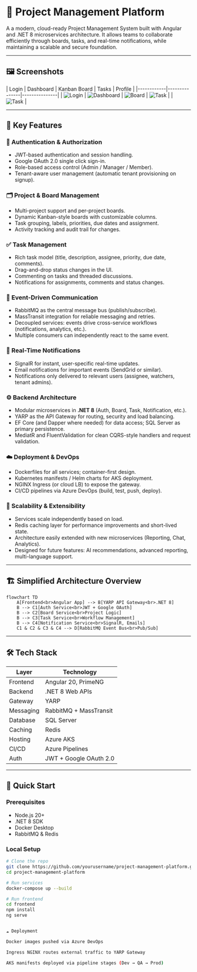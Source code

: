 # 🧩 Project Management Platform

A a modern, cloud-ready Project Management System built with Angular and .NET 8 microservices architecture.
It allows teams to collaborate efficiently through boards, tasks, and real-time notifications, while maintaining a scalable and secure foundation.

---

## 🖼️ Screenshots
| Login | Dashboard | Kanban Board | Tasks | Profile |
|------------|---------------|---------------|
| ![Login](Docs/Images/login.png) | ![Dashboard](Docs/Images/projects.png) | ![Board](Docs/Images/board.png) | ![Task](Docs/Images/tasks.png) | | ![Task](Docs/Images/profile.png) |

---

## 🚀 Key Features

### 🔐 Authentication & Authorization
- JWT-based authentication and session handling.  
- Google OAuth 2.0 single click sign-in.  
- Role-based access control (Admin / Manager / Member).  
- Tenant-aware user management (automatic tenant provisioning on signup).

### 🗂 Project & Board Management
- Multi-project support and per-project boards.  
- Dynamic Kanban-style boards with customizable columns.  
- Task grouping, labels, priorities, due dates and assignment.  
- Activity tracking and audit trail for changes.

### ✅ Task Management
- Rich task model (title, description, assignee, priority, due date, comments).  
- Drag-and-drop status changes in the UI.  
- Commenting on tasks and threaded discussions.  
- Notifications for assignments, comments and status changes.

### 📡 Event-Driven Communication
- RabbitMQ as the central message bus (publish/subscribe).  
- MassTransit integration for reliable messaging and retries.  
- Decoupled services: events drive cross-service workflows (notifications, analytics, etc.).  
- Multiple consumers can independently react to the same event.

### 🔔 Real-Time Notifications
- SignalR for instant, user-specific real-time updates.  
- Email notifications for important events (SendGrid or similar).  
- Notifications only delivered to relevant users (assignee, watchers, tenant admins).

### ⚙️ Backend Architecture
- Modular microservices in **.NET 8** (Auth, Board, Task, Notification, etc.).  
- YARP as the API Gateway for routing, security and load balancing.  
- EF Core (and Dapper where needed) for data access; SQL Server as primary persistence.  
- MediatR and FluentValidation for clean CQRS-style handlers and request validation.

### ☁️ Deployment & DevOps
- Dockerfiles for all services; container-first design.  
- Kubernetes manifests / Helm charts for AKS deployment.  
- NGINX Ingress (or cloud LB) to expose the gateway.  
- CI/CD pipelines via Azure DevOps (build, test, push, deploy).

### 🧠 Scalability & Extensibility
- Services scale independently based on load.  
- Redis caching layer for performance improvements and short-lived state.  
- Architecture easily extended with new microservices (Reporting, Chat, Analytics).  
- Designed for future features: AI recommendations, advanced reporting, multi-language support.

---

## 🏗️ Simplified Architecture Overview
```mermaid
flowchart TD
    A[Frontend<br>Angular App] --> B[YARP API Gateway<br>.NET 8]
    B --> C1[Auth Service<br>JWT + Google OAuth]
    B --> C2[Board Service<br>Project Logic]
    B --> C3[Task Service<br>Workflow Management]
    B --> C4[Notification Service<br>SignalR, Emails]
    C1 & C2 & C3 & C4 --> D[RabbitMQ Event Bus<br>Pub/Sub]
```
---

## 🛠️ Tech Stack

| Layer | Technology |
|-------|-------------|
| Frontend | Angular 20, PrimeNG |
| Backend | .NET 8 Web APIs |
| Gateway | YARP |
| Messaging | RabbitMQ + MassTransit |
| Database | SQL Server |
| Caching | Redis |
| Hosting | Azure AKS |
| CI/CD | Azure Pipelines |
| Auth | JWT + Google OAuth 2.0 |

---

## 🧰 Quick Start

### Prerequisites
- Node.js 20+  
- .NET 8 SDK  
- Docker Desktop  
- RabbitMQ & Redis  

### Local Setup
```bash
# Clone the repo
git clone https://github.com/yourusername/project-management-platform.git
cd project-management-platform

# Run services
docker-compose up --build

# Run frontend
cd frontend
npm install
ng serve


☁️ Deployment

Docker images pushed via Azure DevOps

Ingress NGINX routes external traffic to YARP Gateway

AKS manifests deployed via pipeline stages (Dev → QA → Prod)
